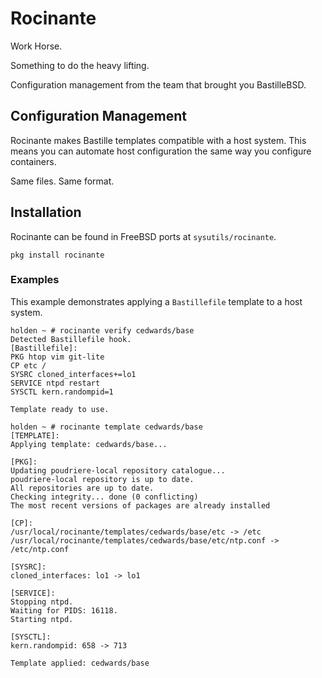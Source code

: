 # Rocinante

Work Horse.

Something to do the heavy lifting.

Configuration management from the team that brought you BastilleBSD.

## Configuration Management

Rocinante makes Bastille templates compatible with a host system. This means
you can automate host configuration the same way you configure containers.

Same files. Same format.

## Installation

Rocinante can be found in FreeBSD ports at `sysutils/rocinante`.
```
pkg install rocinante
```

### Examples

This example demonstrates applying a `Bastillefile` template to a host system.

```
holden ~ # rocinante verify cedwards/base
Detected Bastillefile hook.
[Bastillefile]:
PKG htop vim git-lite
CP etc /
SYSRC cloned_interfaces+=lo1
SERVICE ntpd restart
SYSCTL kern.randompid=1

Template ready to use.
```

```
holden ~ # rocinante template cedwards/base
[TEMPLATE]:
Applying template: cedwards/base...

[PKG]:
Updating poudriere-local repository catalogue...
poudriere-local repository is up to date.
All repositories are up to date.
Checking integrity... done (0 conflicting)
The most recent versions of packages are already installed

[CP]:
/usr/local/rocinante/templates/cedwards/base/etc -> /etc
/usr/local/rocinante/templates/cedwards/base/etc/ntp.conf -> /etc/ntp.conf

[SYSRC]:
cloned_interfaces: lo1 -> lo1

[SERVICE]:
Stopping ntpd.
Waiting for PIDS: 16118.
Starting ntpd.

[SYSCTL]:
kern.randompid: 658 -> 713

Template applied: cedwards/base

```
